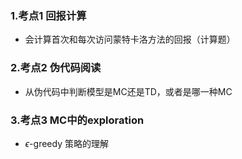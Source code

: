### 1.考点1 回报计算

* 会计算首次和每次访问蒙特卡洛方法的回报（计算题）

### 2.考点2 伪代码阅读

* 从伪代码中判断模型是MC还是TD，或者是哪一种MC

### 3.考点3 MC中的exploration

* $\epsilon$-greedy 策略的理解 